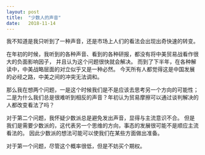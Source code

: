 ```yaml
---
layout: post
title:  "少数人的声音"
date:   2018-11-14
---
```


我不知道是我只听到了一种声音，还是市场上人们的看法会出现出奇快速的转变。

在年初的时候，我听到的各种声音、看到的各种研报，都没有将中美贸易战看作很大的负面影响因子，
并且认为这个问题很快就会解决。
而到了下半年，在各种解读中，中美战略层面的对立似乎又是一种必然。
今天所有人都觉得这是中国发展的必经之路，中美之间的冲突无法调和。

那么我在想两个问题，一是这个时候我们是不是应该去思考另一个方向的可能性；
二是为什么我们总是很难听到相反的声音？年初认为贸易摩擦可以通过谈判解决的人都改变看法了吗？

对于第二个问题，我怀疑少数派总是避免发出声音，显得与主流意识不合。
但是我们是需要少数派的，这代表另一个思维的方向，事态的发展很可能不是顺应主流看法的。
因此少数派的想法可能可以使我们在某些方面做出准备。

对于第一个问题，尽管这个概率很低，但是不妨买个期权。

